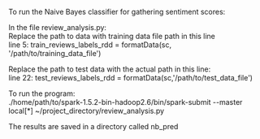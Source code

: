 To run the Naive Bayes classifier for gathering sentiment scores:  
  
In the file review_analysis.py:  
Replace the path to data with training data file path in this line   
line 5: train_reviews_labels_rdd = formatData(sc, '/path/to/training_data_file')  
  
Replace the path to test data with the actual path in this line:  
line 22: test_reviews_labels_rdd = formatData(sc,'/path/to/test_data_file')  
  
To run the program:  
./home/path/to/spark-1.5.2-bin-hadoop2.6/bin/spark-submit --master local[*] ~/project_directory/review_analysis.py  
  
The results are saved in a directory called nb_pred  